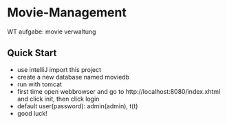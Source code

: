 # Movie-Management
WT aufgabe: movie verwaltung

## Quick Start

- use intelliJ import this project
- create a new database named moviedb
- run with tomcat
- first time open webbrowser and go to http://localhost:8080/index.xhtml and click init, then click login
- default user(password): admin(admin), t(t)
- good luck!
